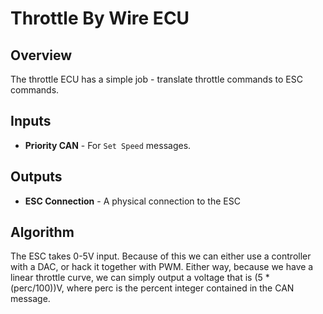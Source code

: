 # Throttle By Wire ECU

## Overview

The throttle ECU has a simple job - translate throttle commands to ESC
commands.

## Inputs
- **Priority CAN** - For `Set Speed` messages.


## Outputs
- **ESC Connection** - A physical connection to the ESC

## Algorithm

The ESC takes 0-5V input. Because of this we can either use a controller with a 
DAC, or hack it together with PWM. Either way, because we have a linear throttle curve,
we can simply output a voltage that is (5 * (perc/100))V, where perc is the percent integer 
contained in the CAN message.